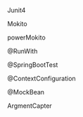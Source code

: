 Junit4

Mokito

powerMokito


@RunWith

@SpringBootTest

@ContextConfiguration

@MockBean

ArgmentCapter

